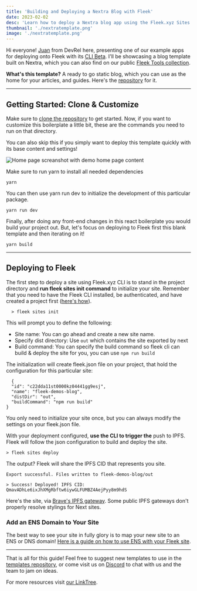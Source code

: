 ```yaml
---
title: 'Building and Deploying a Nextra Blog with Fleek'
date: 2023-02-02
desc: 'Learn how to deploy a Nextra blog app using the Fleek.xyz Sites Deployment service on the CLI Beta!'
thumbnail: './nextratemplate.png'
image: './nextratemplate.png'
---
```


Hi everyone! [Juan](https://twitter.com/juanbeencoding) from DevRel here, presenting one of our example apps for deploying onto Fleek with its [CLI Beta](https://fleek.xyz/docs/cli). I'll be showcasing a blog template built on Nextra, which you can also find on our public [Fleek Tools collection](https://github.com/fleek-tools).

**What's this template?** A ready to go static blog, which you can use as the home for your articles, and guides. Here's the [repository](https://github.com/fleekxyz/fleek-demos-blog/tree/e801af0673254a10fd9f04d2e8a75db4f259e7d4) for it.

---

## Getting Started: Clone & Customize

Make sure to [clone the repository](https://github.com/fleekxyz/fleek-demos-blog/tree/e801af0673254a10fd9f04d2e8a75db4f259e7d4) to get started. Now, if you want to customize this boilerplate a little bit, these are the commands you need to run on that directory.

You can also skip this if you simply want to deploy this template quickly with its base content and settings!

![Home page screanshot with demo home page content](https://storage.fleek.ooo/27a60cdd-37d3-480c-ae88-3ad4ca886b13-bucket/imgs/DESKTOP.png)

Make sure to run yarn to install all needed dependencies

    yarn

You can then use yarn run dev to initialize the development of this particular package.

    yarn run dev

Finally, after doing any front-end changes in this react boilerplate you would build your project out. But, let's focus on deploying to Fleek first this blank template and then iterating on it!

    yarn build

---

## Deploying to Fleek

The first step to deploy a site using Fleek.xyz CLI is to stand in the project directory and **run fleek sites init command** to initialize your site. Remember that you need to have the Fleek CLI installed, be authenticated, and have created a project first ([here's how](https://fleek.xyz/docs/cli/)).

      > fleek sites init

This will prompt you to define the following:

- Site name: You can go ahead and create a new site name.
- Specify dist directory: Use `out` which contains the site exported by next
- Build command: You can specify the build command so fleek cli can build & deploy the site for you, you can use `npm run build`

The initialization will create fleek.json file on your project, that hold the configuration for this particular site:

      {
      "id": "c22dda11st0000kz04441gg9esj",
      "name": "fleek-demos-blog",
      "distDir": "out",
      "buildCommand": "npm run build"
    }

You only need to initialize your site once, but you can always modify the settings on your fleek.json file.

With your deployment configured, **use the CLI to trigger the** push to IPFS. Fleek will follow the json configuration to build and deploy the site.

    > fleek sites deploy

The output? Fleek will share the IPFS CID that represents you site.

    Export successful. Files written to fleek-demos-blog/out

    > Success! Deployed! IPFS CID: QmavADhLe6ixJhXMgRbftw6iywGLFUMBZ4AejPyy8m9hdS

Here's the site, via [Brave's IPFS gateway](https://bafybeif24hdo3zv3azf2wme7nzkpdjui5dbhwwciq6lkexz744uihvlnie.ipfs.dweb.link/). Some public IPFS gateways don't properly resolve stylings for Next sites.

### Add an ENS Domain to Your Site

The best way to see your site in fully glory is to map your new site to an ENS or DNS domain! [Here is a guide on how to use ENS with your Fleek site](https://fleek.xyz/docs/cli/domains/).

---

That is all for this guide! Feel free to suggest new templates to use in the [templates repository](https://github.com/fleekxyz/templates/), or come visit us on [Discord](https://discord.gg/fleek) to chat with us and the team to jam on ideas.

For more resources visit [our LinkTree](https://linktr.ee/fleek).
